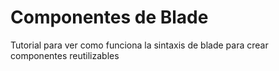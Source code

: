 # Componentes de Blade

Tutorial para ver como funciona la sintaxis de blade para crear componentes reutilizables
